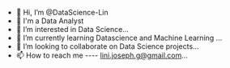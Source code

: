 - 👋 Hi, I’m @DataScience-Lin
- 👀 I'm a Data Analyst
- 👀 I’m interested in Data Science...
- 🌱 I’m currently learning Datascience and Machine Learning ...
- 💞️ I’m looking to collaborate on Data Science projects...
- 📫 How to reach me ---- lini.joseph.g@gmail.com...

<!---
DataScience-Lin/DataScience-Lin is a ✨ special ✨ repository because its `README.md` (this file) appears on your GitHub profile.
You can click the Preview link to take a look at your changes.
--->
